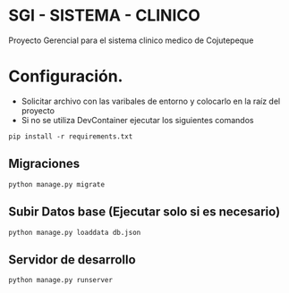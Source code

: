 # SGI - SISTEMA - CLINICO

Proyecto Gerencial para el sistema clinico medico de Cojutepeque


# Configuración.
* Solicitar archivo con las varibales de entorno y colocarlo en la raíz del proyecto
* Si no se utiliza DevContainer ejecutar los siguientes comandos
```
pip install -r requirements.txt
```

## Migraciones
````
python manage.py migrate
```` 

## Subir Datos base (Ejecutar solo si es necesario)

````
python manage.py loaddata db.json
````

## Servidor de desarrollo
```
python manage.py runserver
```

